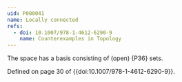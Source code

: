 ```yaml
---
uid: P000041
name: Locally connected
refs:
  - doi: 10.1007/978-1-4612-6290-9
    name: Counterexamples in Topology
---
```


The space has a basis consisting of (open) {P36} sets.

Defined on page 30 of {{doi:10.1007/978-1-4612-6290-9}}.
